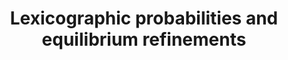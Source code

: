 ---
id_key: d012
categories:
- GT
- DT
tags:
- refinements
- lexicographic beliefs
authors:
- Blume, Lawrence
- Brandenburger, Adam
- Dekel, Eddie
title: Lexicographic probabilities and equilibrium refinements
journal: 'Econometrica: Journal of the Econometric Society'
pages: 81-98
year: 1991
pub: JSTOR
pdf: lexicographic-probabilities-and-equilibrium-refinements.pdf
permalink: "/papers/d012.txt"
layout: bib
---